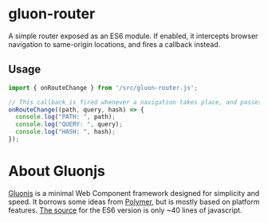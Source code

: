 # gluon-router

A simple router exposed as an ES6 module. If enabled, it intercepts browser navigation to same-origin locations, and fires a callback instead.

## Usage

```javascript
import { onRouteChange } from '/src/gluon-router.js';

// This callback is fired whenever a navigation takes place, and passes the path, query parameters, and hash of the new location
onRouteChange((path, query, hash) => {
  console.log("PATH: ", path);
  console.log("QUERY: ", query);
  console.log("HASH: ", hash);
});
```

# About Gluonjs

[Gluonjs](https://gluonjs.ruph.in/) is a minimal Web Component framework designed for simplicity and speed. It borrows some ideas from [Polymer](https://www.polymer-project.org/), but is mostly based on platform features. [The source](https://github.com/ruphin/gluonjs/blob/es6-modules/src/gluon.js) for the ES6 version is only ~40 lines of javascript.
